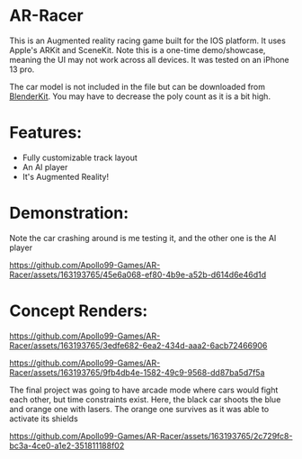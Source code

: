 # AR-Racer
This is an Augmented reality racing game built for the IOS platform. It uses Apple's ARKit and SceneKit. Note this is a one-time demo/showcase, meaning the UI may not work across all devices.
It was tested on an iPhone 13 pro.

The car model is not included in the file but can be downloaded from [BlenderKit](https://www.blenderkit.com/asset-gallery?query=category_subtree:luxury-supercar+Model:+McLaren%20720S%20(2017)+order:_score). You may have to decrease the poly count as it is a bit high.

# Features:
- Fully customizable track layout
- An AI player
- It's Augmented Reality!

# Demonstration:
Note the car crashing around is me testing it, and the other one is the AI player

https://github.com/Apollo99-Games/AR-Racer/assets/163193765/45e6a068-ef80-4b9e-a52b-d614d6e46d1d

# Concept Renders:

https://github.com/Apollo99-Games/AR-Racer/assets/163193765/3edfe682-6ea2-434d-aaa2-6acb72466906

https://github.com/Apollo99-Games/AR-Racer/assets/163193765/9fb4db4e-1582-49c9-9568-dd87ba5d7f5a

The final project was going to have arcade mode where cars would fight each other, but time constraints exist.
Here, the black car shoots the blue and orange one with lasers. The orange one survives as it was able to activate its shields 

https://github.com/Apollo99-Games/AR-Racer/assets/163193765/2c729fc8-bc3a-4ce0-a1e2-351811188f02

